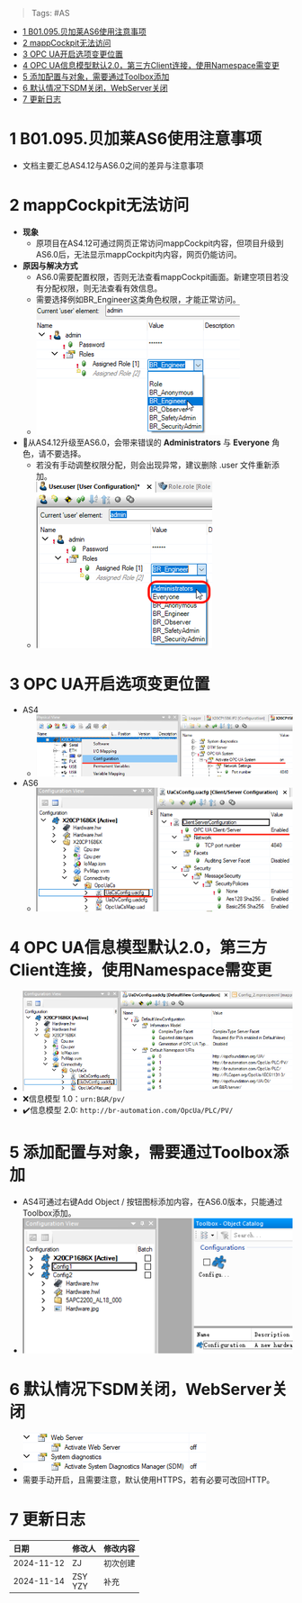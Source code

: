> Tags: #AS

- [1 B01.095.贝加莱AS6使用注意事项](#_1-b01095%E8%B4%9D%E5%8A%A0%E8%8E%B1as6%E4%BD%BF%E7%94%A8%E6%B3%A8%E6%84%8F%E4%BA%8B%E9%A1%B9)
- [2 mappCockpit无法访问](#_2-mappcockpit%E6%97%A0%E6%B3%95%E8%AE%BF%E9%97%AE)
- [3 OPC UA开启选项变更位置](#_3-opc-ua%E5%BC%80%E5%90%AF%E9%80%89%E9%A1%B9%E5%8F%98%E6%9B%B4%E4%BD%8D%E7%BD%AE)
- [4 OPC UA信息模型默认2.0，第三方Client连接，使用Namespace需变更](#_4-opc-ua%E4%BF%A1%E6%81%AF%E6%A8%A1%E5%9E%8B%E9%BB%98%E8%AE%A420%EF%BC%8C%E7%AC%AC%E4%B8%89%E6%96%B9client%E8%BF%9E%E6%8E%A5%EF%BC%8C%E4%BD%BF%E7%94%A8namespace%E9%9C%80%E5%8F%98%E6%9B%B4)
- [5 添加配置与对象，需要通过Toolbox添加](#_5-%E6%B7%BB%E5%8A%A0%E9%85%8D%E7%BD%AE%E4%B8%8E%E5%AF%B9%E8%B1%A1%EF%BC%8C%E9%9C%80%E8%A6%81%E9%80%9A%E8%BF%87toolbox%E6%B7%BB%E5%8A%A0)
- [6 默认情况下SDM关闭，WebServer关闭](#_6-%E9%BB%98%E8%AE%A4%E6%83%85%E5%86%B5%E4%B8%8Bsdm%E5%85%B3%E9%97%AD%EF%BC%8Cwebserver%E5%85%B3%E9%97%AD)
- [7 更新日志](#_7-%E6%9B%B4%E6%96%B0%E6%97%A5%E5%BF%97)

# 1 B01.095.贝加莱AS6使用注意事项

- 文档主要汇总AS4.12与AS6.0之间的差异与注意事项

# 2 mappCockpit无法访问

- **现象**
    - 原项目在AS4.12可通过网页正常访问mappCockpit内容，但项目升级到AS6.0后，无法显示mappCockpit内内容，网页仍能访问。
- **原因与解决方式**
    - AS6.0需要配置权限，否则无法查看mappCockpit画面。新建空项目若没有分配权限，则无法查看有效信息。
    - 需要选择例如BR_Engineer这类角色权限，才能正常访问。
    - ![](FILES/095贝加莱AS6使用注意事项/image-20241112160347763.png)
- 🔴从AS4.12升级至AS6.0，会带来错误的 **Administrators** 与 **Everyone** 角色，请不要选择。
    - 若没有手动调整权限分配，则会出现异常，建议删除 .user 文件重新添加。
    - ![](FILES/095贝加莱AS6使用注意事项/image-20241112163533394.png)

# 3 OPC UA开启选项变更位置

- AS4
    - ![](FILES/095贝加莱AS6使用注意事项/image-20241114232036054.png)
- AS6
    - ![](FILES/095贝加莱AS6使用注意事项/image-20241114232214979.png)

# 4 OPC UA信息模型默认2.0，第三方Client连接，使用Namespace需变更

 - ![](FILES/095贝加莱AS6使用注意事项/image-20241114232754548.png)
 - ❌信息模型 1.0：`urn:B&R/pv/`
 - ✔️信息模型 2.0: `http://br-automation.com/OpcUa/PLC/PV/`

# 5 添加配置与对象，需要通过Toolbox添加

- AS4可通过右键Add Object / 按钮图标添加内容，在AS6.0版本，只能通过Toolbox添加。
- ![](FILES/095贝加莱AS6使用注意事项/image-20241114233910133.png)

# 6 默认情况下SDM关闭，WebServer关闭

- ![](FILES/095贝加莱AS6使用注意事项/image-20241114234024490.png)
- 需要手动开启，且需要注意，默认使用HTTPS，若有必要可改回HTTP。

# 7 更新日志

| 日期         | 修改人        | 修改内容 |
| :--------- | :--------- | :--- |
| 2024-11-12 | ZJ         | 初次创建 |
| 2024-11-14 | ZSY<br>YZY | 补充   |
